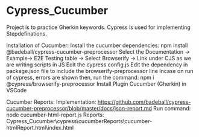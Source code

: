# Cypress_Cucumber
Project is to practice Gherkin keywords. Cypress is used for implementing Stepdefinations.

Installation of Cucumber:
Install the cucumber dependencies: npm install @badeball/cypress-cucumber-preprocessor
Select the Documentation -> Example-> E2E Testing table -> Select Browserify -> Link under CJS as we are writing scripts in JS 
Edit the cypress config.js 
Edit the dependency in  package.json file to include the browserify-preprocessor line
Incase on run of cypress, errors are shown then, run the command:  npm i @cypress/browserify-preprocessor
Install Plugin Cucumber (Gherkin) in VSCode

Cucumber Reports:
Implementation: https://github.com/badeball/cypress-cucumber-preprocessor/blob/master/docs/json-report.md
Run command: node cucumber-html-report.js
Reports: Cypress_Cucumber\cypress\cucumberReports\cucumber-htmlReport.html\index.html


